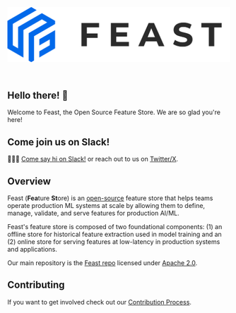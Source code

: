 <p align="center">
    <a href="https://feast.dev/">
      <img src="feast_logo.png" width="550">
    </a>
</p>
<br />

## Hello there! 👋

Welcome to Feast, the Open Source Feature Store. We are so glad you're here! 

## Come join us on Slack!
👋👋👋 [Come say hi on Slack!](https://join.slack.com/t/feastopensource/signup) or reach out to us on [Twitter/X](https://twitter.com/feast_dev).

## Overview

Feast (**Fea**ture **St**ore) is an [open-source](https://github.com/feast-dev/feast) feature store that helps teams 
operate production ML systems at scale by allowing them to define, manage, validate, and serve features for production 
AI/ML.

Feast's feature store is composed of two foundational components: (1) an offline store 
for historical feature extraction used in model training and an (2) online store
for serving features at low-latency in production systems and applications.

Our main repository is the [Feast repo](https://github.com/feast-dev/feast) licensed under [Apache 2.0](https://github.com/feast-dev/feast?tab=Apache-2.0-1-ov-file#readme).

## Contributing

If you want to get involved check out our [Contribution Process](https://github.com/feast-dev/feast/blob/master/docs/project/contributing.md). 
